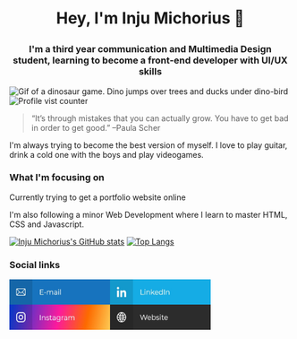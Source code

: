 # <p align="center">Hey, I'm Inju Michorius 👋</p>
### <p align="center">I'm a third year communication and Multimedia Design student, learning to become a front-end developer with UI/UX skills</p>

![Gif of a dinosaur game. Dino jumps over trees and ducks under dino-bird](https://github.com/InjuMichorius/InjuMichorius/blob/main/dinoGameREADMECover.gif)
![Profile vist counter](https://komarev.com/ghpvc/?username=InjuMichorius)

> “It’s through mistakes that you can actually grow. You have to get bad in order to get good.” –Paula Scher


I'm always trying to become the best version of myself. I love to play guitar, drink a cold one with the boys and play videogames.
### What I'm focusing on
Currently trying to get a portfolio website online

I'm also following a minor Web Development where I learn to master HTML, CSS and Javascript.

[![Inju Michorius's GitHub stats](https://github-readme-stats.vercel.app/api?username=InjuMichorius&count_private=true&show_icons=true?&theme=vue)](https://github.com/InjuMichorius/github-readme-stats) [![Top Langs](https://github-readme-stats.vercel.app/api/top-langs/?username=InjuMichorius&layout=compact)](https://github.com/anuraghazra/github-readme-stats)

### Social links
<a href="mailto:inju@hotmail.nl"><img src="e-mailButton.jpg" alt="Social media link to my e-mail adress" align="left" height="45" width="180" ></a>
<a href="https://www.linkedin.com/in/jumichorius/"><img src="linkedInButton.jpg" alt="Social media linm to my LinkedIn" align="left" height="45" width="180" ></a>
<a href="https://www.instagram.com/injuux/"><img src="instagramButton.jpg" alt="Social media link to my Instagram" align="left" height="45" width="180" ></a>
<a href="https://www.inju.nl"><img src="websiteButton.jpg" alt="Link to my personal website!" align="left" height="45" width="180" ></a>
